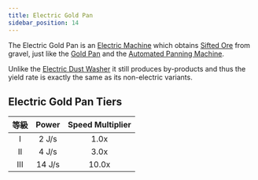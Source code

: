 ```yaml
---
title: Electric Gold Pan
sidebar_position: 14
---
```


The Electric Gold Pan is an [Electric Machine](Electric-Machines) which obtains [Sifted Ore](Sifted-Ore) from gravel, just like the [Gold Pan](Gold-Pan) and the [Automated Panning Machine](Automated-Panning-Machine).

Unlike the [Electric Dust Washer](Electric-Dust-Washer) it still produces by-products and thus the yield rate is exactly the same as its non-electric variants.

## Electric Gold Pan Tiers

| 等級  | Power  | Speed Multiplier |
|:---:|:------:|:----------------:|
|  I  | 2 J/s  |       1.0x       |
| II  | 4 J/s  |       3.0x       |
| III | 14 J/s |      10.0x       |
